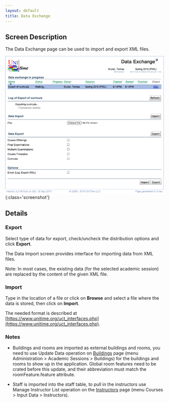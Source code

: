 ```yaml
---
layout: default
title: Data Exchange
---
```



## Screen Description

The Data Exchange page can be used to import and export XML files.

![Data Exchange](images/data-exchange-1.png){:class='screenshot'}

## Details

### Export

Select type of data for export, check/uncheck the distribution options and click **Export**.

The Data Import screen provides interface for importing data from XML files.

Note: In most cases, the existing data (for the selected academic session) are replaced by the content of the given XML file.

### Import

Type in the location of a file or click on **Browse** and select a file where the data is stored, then click on **Import**.

The needed format is described at [https://www.unitime.org/uct_interfaces.php](https://www.unitime.org/uct_interfaces.php).


### Notes

* Buildings and rooms are imported as external buildings and rooms, you need to use Update Data operation on [Buildings](buildings) page (menu Administration > Academic Sessions > Buildings) for the buildings and rooms to show up in the application. Global room features need to be crated before this update, and their abbreviation must match the roomFeature.feature attribute.

* Staff is imported into the staff table, to pull in the instructors use Manage Instructor List operation on the [Instructors](instructors) page (menu Courses > Input Data > Instructors).
